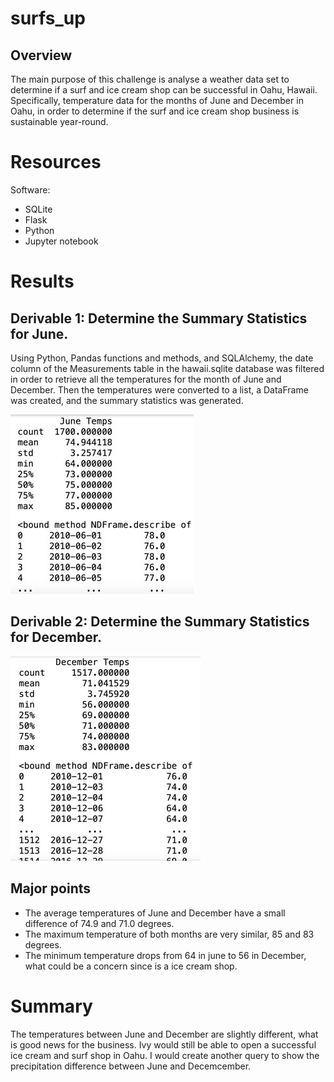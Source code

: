 # surfs_up

## Overview 
The main purpose of this challenge is analyse a weather data set to determine if a surf and ice cream shop can be successful in Oahu, Hawaii. Specifically, temperature data for the months of June and December in Oahu, in order to determine if the surf and ice cream shop business is sustainable year-round.

# Resources
Software:
- SQLite
- Flask
- Python
- Jupyter notebook

# Results

## Derivable 1: Determine the Summary Statistics for June.

Using Python, Pandas functions and methods, and SQLAlchemy, the date column of the Measurements table in the hawaii.sqlite database was filtered in order to retrieve all the temperatures for the month of June and December. Then the temperatures were converted to a list, a DataFrame was created, and the summary statistics was generated.

![june_temperatures.png](https://github.com/jeperes/surfs_up/blob/main/Resources/june_temperatures.png)

## Derivable 2: Determine the Summary Statistics for December.

![december_temperatures.png](https://github.com/jeperes/surfs_up/blob/main/Resources/december_temperatures.png)

## Major points 

- The average temperatures of June and December have a small difference of 74.9 and 71.0 degrees.
- The maximum temperature of both months are very similar, 85 and 83 degrees.
- The minimum temperature drops from 64 in june to 56 in December, what could be a concern since is a ice cream shop.

# Summary

The temperatures between June and December are slightly different, what is good news for the business. Ivy would still be able to open a successful ice cream and surf shop in Oahu. I would create another query to show the precipitation difference between June and Decemcember.

